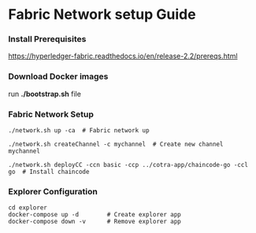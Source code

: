 # Fabric Network setup Guide

### Install Prerequisites
https://hyperledger-fabric.readthedocs.io/en/release-2.2/prereqs.html

### Download Docker images
run **./bootstrap.sh** file

### Fabric Network Setup
```
./network.sh up -ca  # Fabric network up

./network.sh createChannel -c mychannel  # Create new channel mychannel

./network.sh deployCC -ccn basic -ccp ../cotra-app/chaincode-go -ccl go  # Install chaincode

```

### Explorer Configuration

```
cd explorer
docker-compose up -d        # Create explorer app
docker-compose down -v      # Remove explorer app

```


